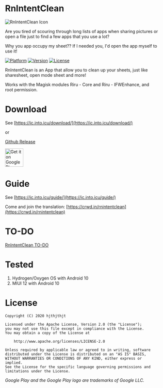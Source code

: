 # RnIntentClean
![RnIntentClean Icon](https://raw.githubusercontent.com/hjthjthjt/RnIntentClean/master/app/src/main/res/mipmap-xxxhdpi/ic_launcher.png)

Are you tired of scouring through long lists of apps when sharing pictures or open a file just to find a few apps that you use a lot?

Why you app occupy my sheet?? If I needed you, I\'d open the app myself to use it!

[![Platform](https://img.shields.io/badge/platform-android-orange.svg)](https://github.com/hjthjthjt/RnIntentClean)
[![Version](https://img.shields.io/github/v/release/hjthjthjt/RnIntentClean)](https://github.com/hjthjthjt/RnIntentClean/releases)
[![License](https://img.shields.io/badge/License-Apache%202.0-red)](https://github.com/hjthjthjt/RnIntentClean/blob/master/LICENSE)

RnIntentClean is an App that allow you to clean up your sheets, just like sharesheet, open mode sheet and more!

Works with the Magisk modules Riru - Core and Riru - IFWEnhance, and root permission.

# Download
See [https://ic.into.icu/download/](https://ic.into.icu/download/)

or

[Github Release](https://github.com/hjthjthjt/RnIntentClean/releases/latest)

<a href='https://play.google.com/store/apps/details?id=com.jakting.shareclean&pcampaignid=pcampaignidMKT-Other-global-all-co-prtnr-py-PartBadge-Mar2515-1'><img alt='Get it on Google Play' src='https://play.google.com/intl/zh-TW/badges/static/images/badges/en_badge_web_generic.png' height="60px" width="auto"/></a>

# Guide
See [https://ic.into.icu/guide/](https://ic.into.icu/guide/)

Come and join the translation: [https://crwd.in/rnintentclean](https://crwd.in/rnintentclean)

# TO-DO
[RnIntentClean TO-DO](https://www.notion.so/RnIntentClean-ad54b79559804c34bcd7513ecdc75d78)

# Tested
1. Hydrogen/Oxygen OS with Android 10
2. MIUI 12 with Android 10

# License

    Copyright (C) 2020 hjthjthjt

    Licensed under the Apache License, Version 2.0 (the "License");
    you may not use this file except in compliance with the License.
    You may obtain a copy of the License at

        http://www.apache.org/licenses/LICENSE-2.0

    Unless required by applicable law or agreed to in writing, software
    distributed under the License is distributed on an "AS IS" BASIS,
    WITHOUT WARRANTIES OR CONDITIONS OF ANY KIND, either express or implied.
    See the License for the specific language governing permissions and
    limitations under the License.
    
*Google Play and the Google Play logo are trademarks of Google LLC.*